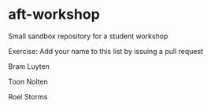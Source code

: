 # aft-workshop
Small sandbox repository for a student workshop

Exercise: Add your name to this list by issuing a pull request

Bram Luyten

Toon Nolten

Roel Storms
